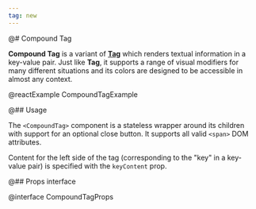 ```yaml
---
tag: new
---
```


@# Compound Tag

**Compound Tag** is a variant of [**Tag**](#core/components/tag) which renders textual information in
a key-value pair. Just like **Tag**, it supports a range of visual modifiers for many
different situations and its colors are designed to be accessible in almost any context.

@reactExample CompoundTagExample

@## Usage

The `<CompoundTag>` component is a stateless wrapper around its children with support for an optional close button.
It supports all valid `<span>` DOM attributes.

Content for the left side of the tag (corresponding to the "key" in a key-value pair) is specified
with the `keyContent` prop.

@## Props interface

@interface CompoundTagProps

